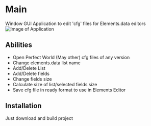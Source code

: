 # Main

Window GUI Application to edit 'cfg' files for Elements.data editors
![Image of Application](https://i.snipboard.io/M7KztW.jpg)
## Abilities

- Open Perfect World (May other) cfg files of any version
- Change elements.data list name
- Add/Delete List
- Add/Delete fields
- Change fields size
- Calculate size of list/selected fields size
- Save cfg file in ready format to use in Elements Editor

## Installation

 Just download and build project
